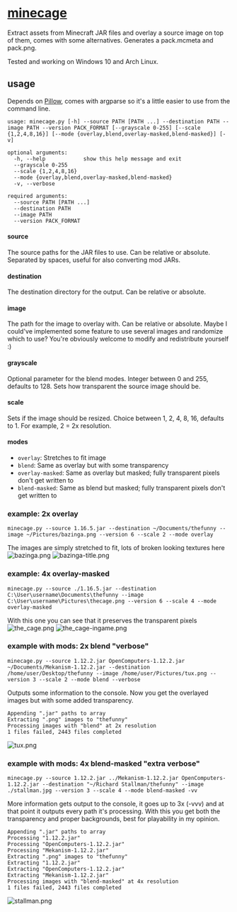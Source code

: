 # [minecage](https://youtu.be/vTLWIi7Wl1M?t=84)
Extract assets from Minecraft JAR files and overlay a source image on top of them, comes with some alternatives.
Generates a pack.mcmeta and pack.png.

Tested and working on Windows 10 and Arch Linux.

## usage
Depends on [Pillow](https://python-pillow.org/), comes with argparse so it's a little easier to use from the command line. 
```
usage: minecage.py [-h] --source PATH [PATH ...] --destination PATH --image PATH --version PACK_FORMAT [--grayscale 0-255] [--scale {1,2,4,8,16}] [--mode {overlay,blend,overlay-masked,blend-masked}] [-v]

optional arguments:
  -h, --help            show this help message and exit
  --grayscale 0-255
  --scale {1,2,4,8,16}
  --mode {overlay,blend,overlay-masked,blend-masked}
  -v, --verbose

required arguments:
  --source PATH [PATH ...]
  --destination PATH
  --image PATH
  --version PACK_FORMAT
```

#### source
The source paths for the JAR files to use.
Can be relative or absolute.
Separated by spaces, useful for also converting mod JARs.

#### destination
The destination directory for the output.
Can be relative or absolute.

#### image
The path for the image to overlay with.
Can be relative or absolute.
Maybe I could've implemented some feature to use several images and randomize which to use?
You're obviously welcome to modify and redistribute yourself :)

#### grayscale
Optional parameter for the blend modes.
Integer between 0 and 255, defaults to 128.
Sets how transparent the source image should be.

#### scale
Sets if the image should be resized.
Choice between 1, 2, 4, 8, 16, defaults to 1.
For example, 2 = 2x resolution.

#### modes
* `overlay`: Stretches to fit image
* `blend`: Same as overlay but with some transparency
* `overlay-masked`: Same as overlay but masked; fully transparent pixels don't get written to
* `blend-masked`: Same as blend but masked; fully transparent pixels don't get written to

### example: 2x overlay
`minecage.py --source 1.16.5.jar --destination ~/Documents/thefunny --image ~/Pictures/bazinga.png --version 6 --scale 2 --mode overlay`

The images are simply stretched to fit, lots of broken looking textures here
![bazinga.png](https://github.com/raggebatman/minecage/blob/main/examples/bazinga.png?raw=true)
![bazinga-title.png](https://github.com/raggebatman/minecage/blob/main/examples/bazinga-title.png?raw=true)

### example: 4x overlay-masked
`minecage.py --source ./1.16.5.jar --destination C:\User\username\Documents\thefunny --image C:\User\username\Pictures\thecage.png --version 6 --scale 4 --mode overlay-masked`

With this one you can see that it preserves the transparent pixels
![the_cage.png](https://github.com/raggebatman/minecage/blob/main/examples/the_cage.png?raw=true)
![the_cage-ingame.png](https://github.com/raggebatman/minecage/blob/main/examples/the_cage-ingame.png?raw=true)

### example with mods: 2x blend "verbose"
`minecage.py --source 1.12.2.jar OpenComputers-1.12.2.jar ~/Documents/Mekanism-1.12.2.jar --destination /home/user/Desktop/thefunny --image /home/user/Pictures/tux.png --version 3 --scale 2 --mode blend --verbose`

Outputs some information to the console.
Now you get the overlayed images but with some added transparency.

```
Appending ".jar" paths to array
Extracting ".png" images to "thefunny"
Processing images with "blend" at 2x resolution
1 files failed, 2443 files completed
```

![tux.png](https://github.com/raggebatman/minecage/blob/main/examples/tux.png?raw=true)

### example with mods: 4x blend-masked "extra verbose"
`minecage.py --source 1.12.2.jar ../Mekanism-1.12.2.jar OpenComputers-1.12.2.jar --destination "~/Richard Stallman/thefunny" --image ./stallman.jpg --version 3 --scale 4 --mode blend-masked -vv`

More information gets output to the console, it goes up to 3x (-vvv) and at that point it outputs every path it's processing.
With this you get both the transparency and proper backgrounds, best for playability in my opinion.

```
Appending ".jar" paths to array
Processing "1.12.2.jar"
Processing "OpenComputers-1.12.2.jar"
Processing "Mekanism-1.12.2.jar"
Extracting ".png" images to "thefunny"
Extracting "1.12.2.jar"
Extracting "OpenComputers-1.12.2.jar"
Extracting "Mekanism-1.12.2.jar"
Processing images with "blend-masked" at 4x resolution
1 files failed, 2443 files completed
```

![stallman.png](https://github.com/raggebatman/minecage/blob/main/examples/stallman.png?raw=true)
